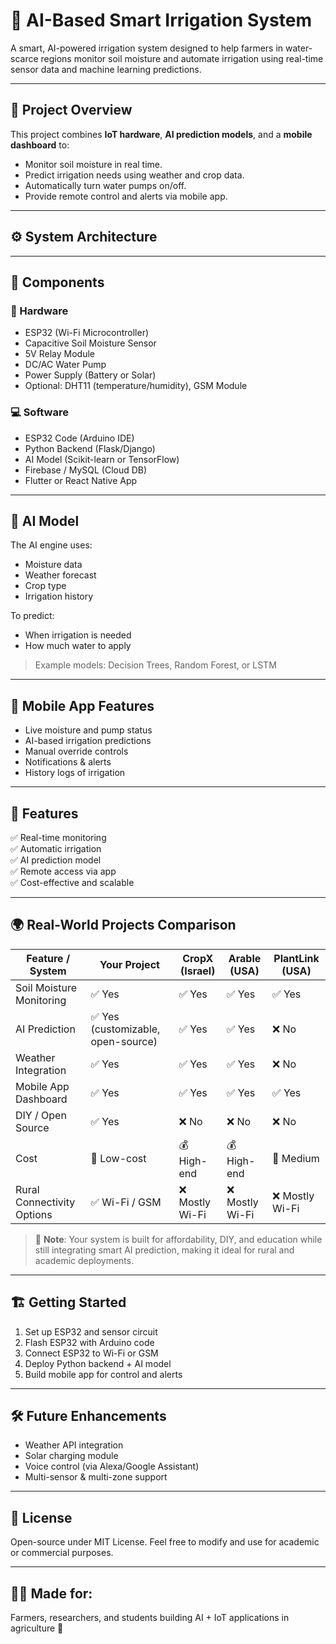 # 🌱 AI-Based Smart Irrigation System

A smart, AI-powered irrigation system designed to help farmers in water-scarce regions monitor soil moisture and automate irrigation using real-time sensor data and machine learning predictions.

---

## 📌 Project Overview

This project combines **IoT hardware**, **AI prediction models**, and a **mobile dashboard** to:
- Monitor soil moisture in real time.
- Predict irrigation needs using weather and crop data.
- Automatically turn water pumps on/off.
- Provide remote control and alerts via mobile app.

---

## ⚙️ System Architecture

---

## 🧱 Components

### 🔧 Hardware
- ESP32 (Wi-Fi Microcontroller)
- Capacitive Soil Moisture Sensor
- 5V Relay Module
- DC/AC Water Pump
- Power Supply (Battery or Solar)
- Optional: DHT11 (temperature/humidity), GSM Module

### 💻 Software
- ESP32 Code (Arduino IDE)
- Python Backend (Flask/Django)
- AI Model (Scikit-learn or TensorFlow)
- Firebase / MySQL (Cloud DB)
- Flutter or React Native App

---

## 🧠 AI Model

The AI engine uses:
- Moisture data
- Weather forecast
- Crop type
- Irrigation history

To predict:
- When irrigation is needed
- How much water to apply

> Example models: Decision Trees, Random Forest, or LSTM

---

## 📱 Mobile App Features

- Live moisture and pump status
- AI-based irrigation predictions
- Manual override controls
- Notifications & alerts
- History logs of irrigation

---

## 🚀 Features

✅ Real-time monitoring  
✅ Automatic irrigation  
✅ AI prediction model  
✅ Remote access via app  
✅ Cost-effective and scalable

---

## 🌍 Real-World Projects Comparison

| Feature / System            | Your Project                      | CropX (Israel)     | Arable (USA)      | PlantLink (USA)     |
|----------------------------|------------------------------------|--------------------|-------------------|---------------------|
| Soil Moisture Monitoring   | ✅ Yes                              | ✅ Yes             | ✅ Yes            | ✅ Yes              |
| AI Prediction              | ✅ Yes (customizable, open-source) | ✅ Yes             | ✅ Yes            | ❌ No               |
| Weather Integration        | ✅ Yes                              | ✅ Yes             | ✅ Yes            | ❌ No               |
| Mobile App Dashboard       | ✅ Yes                              | ✅ Yes             | ✅ Yes            | ✅ Yes              |
| DIY / Open Source          | ✅ Yes                              | ❌ No              | ❌ No             | ❌ No               |
| Cost                       | 💸 Low-cost                        | 💰 High-end        | 💰 High-end       | 💸 Medium           |
| Rural Connectivity Options | ✅ Wi-Fi / GSM                     | ❌ Mostly Wi-Fi     | ❌ Mostly Wi-Fi    | ❌ Mostly Wi-Fi      |

> 📝 **Note**: Your system is built for affordability, DIY, and education while still integrating smart AI prediction, making it ideal for rural and academic deployments.

---

## 🏗️ Getting Started

1. Set up ESP32 and sensor circuit
2. Flash ESP32 with Arduino code
3. Connect ESP32 to Wi-Fi or GSM
4. Deploy Python backend + AI model
5. Build mobile app for control and alerts


---

## 🛠️ Future Enhancements

- Weather API integration
- Solar charging module
- Voice control (via Alexa/Google Assistant)
- Multi-sensor & multi-zone support

---

## 📃 License

Open-source under MIT License. Feel free to modify and use for academic or commercial purposes.

---

## 👨‍🌾 Made for:
Farmers, researchers, and students building AI + IoT applications in agriculture 🌾
